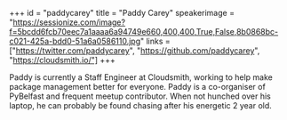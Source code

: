 +++
id = "paddycarey"
title = "Paddy Carey"
speakerimage = "https://sessionize.com/image?f=5bcdd6fcb70eec7a1aaaa6a94749e660,400,400,True,False,8b0868bc-c021-425a-bdd0-51a6a0586110.jpg"
links = ["https://twitter.com/paddycarey", "https://github.com/paddycarey", "https://cloudsmith.io/"]
+++

Paddy is currently a Staff Engineer at Cloudsmith, working to help make package management better for everyone. Paddy is a co-organiser of PyBelfast and frequent meetup contributor. When not hunched over his laptop, he can probably be found chasing after his energetic 2 year old.